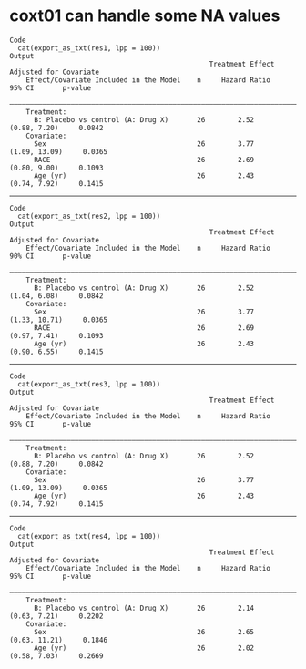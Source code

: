 # coxt01 can handle some NA values

    Code
      cat(export_as_txt(res1, lpp = 100))
    Output
                                                     Treatment Effect Adjusted for Covariate     
        Effect/Covariate Included in the Model    n     Hazard Ratio        95% CI       p-value 
        —————————————————————————————————————————————————————————————————————————————————————————
        Treatment:                                                                               
          B: Placebo vs control (A: Drug X)       26        2.52         (0.88, 7.20)     0.0842 
        Covariate:                                                                               
          Sex                                     26        3.77        (1.09, 13.09)     0.0365 
          RACE                                    26        2.69         (0.80, 9.00)     0.1093 
          Age (yr)                                26        2.43         (0.74, 7.92)     0.1415 

---

    Code
      cat(export_as_txt(res2, lpp = 100))
    Output
                                                     Treatment Effect Adjusted for Covariate     
        Effect/Covariate Included in the Model    n     Hazard Ratio        90% CI       p-value 
        —————————————————————————————————————————————————————————————————————————————————————————
        Treatment:                                                                               
          B: Placebo vs control (A: Drug X)       26        2.52         (1.04, 6.08)     0.0842 
        Covariate:                                                                               
          Sex                                     26        3.77        (1.33, 10.71)     0.0365 
          RACE                                    26        2.69         (0.97, 7.41)     0.1093 
          Age (yr)                                26        2.43         (0.90, 6.55)     0.1415 

---

    Code
      cat(export_as_txt(res3, lpp = 100))
    Output
                                                     Treatment Effect Adjusted for Covariate     
        Effect/Covariate Included in the Model    n     Hazard Ratio        95% CI       p-value 
        —————————————————————————————————————————————————————————————————————————————————————————
        Treatment:                                                                               
          B: Placebo vs control (A: Drug X)       26        2.52         (0.88, 7.20)     0.0842 
        Covariate:                                                                               
          Sex                                     26        3.77        (1.09, 13.09)     0.0365 
          Age (yr)                                26        2.43         (0.74, 7.92)     0.1415 

---

    Code
      cat(export_as_txt(res4, lpp = 100))
    Output
                                                     Treatment Effect Adjusted for Covariate     
        Effect/Covariate Included in the Model    n     Hazard Ratio        95% CI       p-value 
        —————————————————————————————————————————————————————————————————————————————————————————
        Treatment:                                                                               
          B: Placebo vs control (A: Drug X)       26        2.14         (0.63, 7.21)     0.2202 
        Covariate:                                                                               
          Sex                                     26        2.65        (0.63, 11.21)     0.1846 
          Age (yr)                                26        2.02         (0.58, 7.03)     0.2669 

